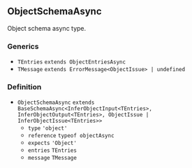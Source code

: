 ObjectSchemaAsync
-----------------

Object schema async type.

### Generics

*   `TEntries` `extends ObjectEntriesAsync`
*   `TMessage` `extends ErrorMessage<ObjectIssue> | undefined`

### Definition

*   `ObjectSchemaAsync` `extends BaseSchemaAsync<InferObjectInput<TEntries>, InferObjectOutput<TEntries>, ObjectIssue | InferObjectIssue<TEntries>>`
    *   `type` `'object'`
    *   `reference` `typeof objectAsync`
    *   `expects` `'Object'`
    *   `entries` `TEntries`
    *   `message` `TMessage`